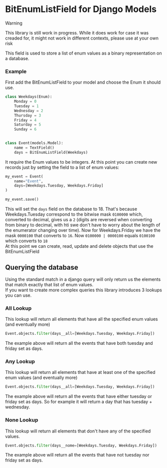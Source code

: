 # BitEnumListField for Django Models
> [!WARNING]  
> This library is still work in progress. While it does work for case it was creaded for, it might not work in different contexts, please use at your own risk   

This field is used to store a list of enum values as a binary representation on a database.

### Example
First add the BitEnumListField to your model and choose the Enum it should use.
```python
class Weekdays(Enum):
    Monday = 0
    Tuesday = 1
    Wednesday = 2
    Thursday = 3
    Friday = 4
    Saturday = 5
    Sunday = 6

    
class Event(models.Model):
    name = TextField()
    days = BitEnumListField(Weekdays)
```
It require the Enum values to be integers.
At this point you can create new records just by setting the field to a list of enum values:
```python
my_event = Event(
    name="Event",
    days=[Weekdays.Tuesday, Weekdays.Friday]
)

my_event.save()
```
This will set the `days` field on the database to 18. That's because Weekdays.Tuesday correspond to the bitwise mask `0100000` which,
converted to decimal, gives us a `2` (digits are reversed when converting from binary to decimal, with hti swe don't have to worry about the length of the enumerator changing over time).
Now for Weekdays.Friday we have the mask `0000100` that converts to `16`. Now `0100000 | 0000100` equals `0100100` which converts to `18`   
At this point we can create, read, update and delete objects that use the BitEnumListField

## Querying the database

Using the standard match in a django query will only return us the elements that match exactly that list of enum values.   
If you want to create more complex queries this library introduces 3 lookups you can use.
### All Lookup
This lookup will return all elements that have all the specified enum values (and eventually more)
```python
Event.objects.filter(days__all=[Weekdays.Tuesday, Weekdays.Friday])
```
The example above will return all the events that have both tuesday and friday set as days.
### Any Lookup
This lookup will return all elements that have at least one of the specified enum values (and eventually more)
```python
Event.objects.filter(days__all=[Weekdays.Tuesday, Weekdays.Friday])
```
The example above will return all the events that have either tuesday or friday set as days. So for example it will return a day that has tuesday + wednesday.
### None Lookup
This lookup will return all elements that don't have any of the specified values.
```python
Event.objects.filter(days__nome=[Weekdays.Tuesday, Weekdays.Friday])
```
The example above will return all the events that have not tuesday nor friday set as days.

